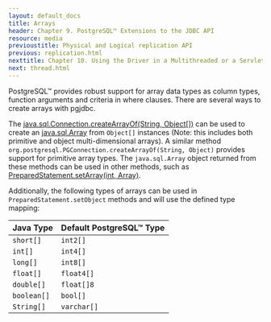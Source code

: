 ```yaml
---
layout: default_docs
title: Arrays
header: Chapter 9. PostgreSQL™ Extensions to the JDBC API
resource: media
previoustitle: Physical and Logical replication API
previous: replication.html
nexttitle: Chapter 10. Using the Driver in a Multithreaded or a Servlet Environment
next: thread.html
---
```


PostgreSQL™ provides robust support for array data types as column types, function arguments
and criteria in where clauses. There are several ways to create arrays with pgjdbc.

The [java.sql.Connection.createArrayOf(String, Object\[\])](https://docs.oracle.com/javase/8/docs/api/java/sql/Connection.html#createArrayOf-java.lang.String-java.lang.Object:A-) can be used to create an [java.sql.Array](https://docs.oracle.com/javase/8/docs/api/java/sql/Array.html) from `Object[]` instances (Note: this includes both primitive and object multi-dimensional arrays).
A similar method `org.postgresql.PGConnection.createArrayOf(String, Object)` provides support for primitive array types.
The `java.sql.Array` object returned from these methods can be used in other methods, such as [PreparedStatement.setArray(int, Array)](https://docs.oracle.com/javase/8/docs/api/java/sql/PreparedStatement.html#setArray-int-java.sql.Array-).

Additionally, the following types of arrays can be used in `PreparedStatement.setObject` methods and will use the defined type mapping:

Java Type | Default PostgreSQL™  Type
--- | ---
`short[]` | `int2[]`
`int[]` | `int4[]`
`long[]` | `int8[]`
`float[]` | `float4[]`
`double[]` | `float[]8`
`boolean[]` | `bool[]`
`String[]` | `varchar[]`
